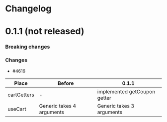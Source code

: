 # Changelog

# 0.1.1 (not released)

### Breaking changes

### Changes

- #4616

| Place | Before | 0.1.1 |
|---|---|---|
| cartGetters | - | implemented getCoupon getter |
| useCart | Generic takes 4 arguments | Generic takes 3 arguments |
